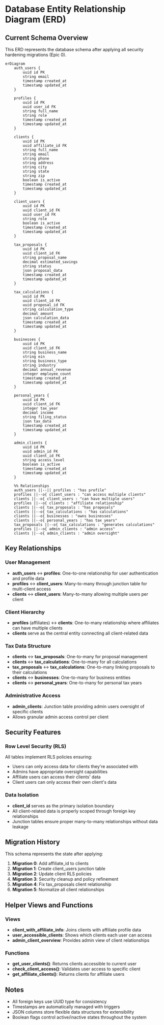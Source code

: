 # Database Entity Relationship Diagram (ERD)

## Current Schema Overview
This ERD represents the database schema after applying all security hardening migrations (Epic 0).

```mermaid
erDiagram
    auth_users {
        uuid id PK
        string email
        timestamp created_at
        timestamp updated_at
    }
    
    profiles {
        uuid id PK
        uuid user_id FK
        string full_name
        string role
        timestamp created_at
        timestamp updated_at
    }
    
    clients {
        uuid id PK
        uuid affiliate_id FK
        string full_name
        string email
        string phone
        string address
        string city
        string state
        string zip
        boolean is_active
        timestamp created_at
        timestamp updated_at
    }
    
    client_users {
        uuid id PK
        uuid client_id FK
        uuid user_id FK
        string role
        boolean is_active
        timestamp created_at
        timestamp updated_at
    }
    
    tax_proposals {
        uuid id PK
        uuid client_id FK
        string proposal_name
        decimal estimated_savings
        string status
        json proposal_data
        timestamp created_at
        timestamp updated_at
    }
    
    tax_calculations {
        uuid id PK
        uuid client_id FK
        uuid proposal_id FK
        string calculation_type
        decimal amount
        json calculation_data
        timestamp created_at
        timestamp updated_at
    }
    
    businesses {
        uuid id PK
        uuid client_id FK
        string business_name
        string ein
        string business_type
        string industry
        decimal annual_revenue
        integer employee_count
        timestamp created_at
        timestamp updated_at
    }
    
    personal_years {
        uuid id PK
        uuid client_id FK
        integer tax_year
        decimal income
        string filing_status
        json tax_data
        timestamp created_at
        timestamp updated_at
    }
    
    admin_clients {
        uuid id PK
        uuid admin_id FK
        uuid client_id FK
        string access_level
        boolean is_active
        timestamp created_at
        timestamp updated_at
    }

    %% Relationships
    auth_users ||--|| profiles : "has profile"
    profiles ||--o{ client_users : "can access multiple clients"
    clients ||--o{ client_users : "can have multiple users"
    profiles ||--o{ clients : "affiliate relationship"
    clients ||--o{ tax_proposals : "has proposals"
    clients ||--o{ tax_calculations : "has calculations"
    clients ||--o{ businesses : "owns businesses"
    clients ||--o{ personal_years : "has tax years"
    tax_proposals ||--o{ tax_calculations : "generates calculations"
    profiles ||--o{ admin_clients : "admin access"
    clients ||--o{ admin_clients : "admin oversight"
```

## Key Relationships

### User Management
- **auth_users** ↔ **profiles**: One-to-one relationship for user authentication and profile data
- **profiles** ↔ **client_users**: Many-to-many through junction table for multi-client access
- **clients** ↔ **client_users**: Many-to-many allowing multiple users per client

### Client Hierarchy
- **profiles** (affiliates) ↔ **clients**: One-to-many relationship where affiliates can have multiple clients
- **clients** serve as the central entity connecting all client-related data

### Tax Data Structure
- **clients** ↔ **tax_proposals**: One-to-many for proposal management
- **clients** ↔ **tax_calculations**: One-to-many for all calculations
- **tax_proposals** ↔ **tax_calculations**: One-to-many linking proposals to their calculations
- **clients** ↔ **businesses**: One-to-many for business entities
- **clients** ↔ **personal_years**: One-to-many for personal tax years

### Administrative Access
- **admin_clients**: Junction table providing admin users oversight of specific clients
- Allows granular admin access control per client

## Security Features

### Row Level Security (RLS)
All tables implement RLS policies ensuring:
- Users can only access data for clients they're associated with
- Admins have appropriate oversight capabilities
- Affiliate users can access their clients' data
- Client users can only access their own client's data

### Data Isolation
- **client_id** serves as the primary isolation boundary
- All client-related data is properly scoped through foreign key relationships
- Junction tables ensure proper many-to-many relationships without data leakage

## Migration History
This schema represents the state after applying:
1. **Migration 0**: Add affiliate_id to clients
2. **Migration 1**: Create client_users junction table
3. **Migration 2**: Update client RLS policies
4. **Migration 3**: Security cleanup and policy refinement
5. **Migration 4**: Fix tax_proposals client relationship
6. **Migration 5**: Normalize all client relationships

## Helper Views and Functions

### Views
- **client_with_affiliate_info**: Joins clients with affiliate profile data
- **user_accessible_clients**: Shows which clients each user can access
- **admin_client_overview**: Provides admin view of client relationships

### Functions
- **get_user_clients()**: Returns clients accessible to current user
- **check_client_access()**: Validates user access to specific client
- **get_affiliate_clients()**: Returns clients for affiliate users

## Notes
- All foreign keys use UUID type for consistency
- Timestamps are automatically managed with triggers
- JSON columns store flexible data structures for extensibility
- Boolean flags control active/inactive states throughout the system 